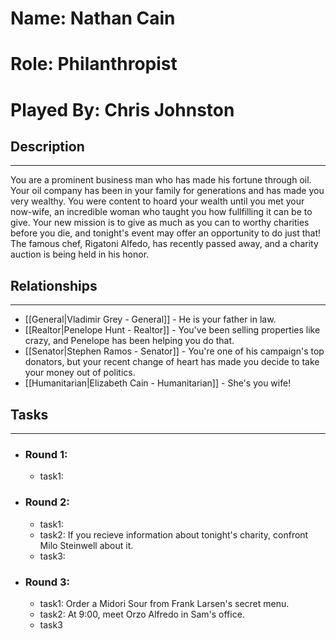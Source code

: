 # Name: Nathan Cain
# Role: Philanthropist
# Played By: Chris Johnston

## Description
---
You are a prominent business man who has made his fortune through oil. Your oil company has been in your family for generations and has made you very wealthy. You were content to hoard your wealth until you met your now-wife, an incredible woman who taught you how fullfilling it can be to give. Your new mission is to give as much as you can to worthy charities before you die, and tonight's event may offer an opportunity to do just that! The famous chef, Rigatoni Alfedo, has recently passed away, and a charity auction is being held in his honor.

## Relationships
---
- [[General|Vladimir Grey - General]] - He is your father in law.
- [[Realtor|Penelope Hunt - Realtor]] - You've been selling properties like crazy, and Penelope has been helping you do that.
- [[Senator|Stephen Ramos - Senator]] - You're one of his campaign's top donators, but your recent change of heart has made you decide to take your money out of politics.
- [[Humanitarian|Elizabeth Cain - Humanitarian]] - She's you wife!

## Tasks
___
- ### Round 1: 
	- task1: 
- ### Round 2:
	- task1:
	- task2: If you recieve information about tonight's charity, confront Milo Steinwell about it.
	- task3: 
- ### Round 3:
	- task1: Order a Midori Sour from Frank Larsen's secret menu.
	- task2: At 9:00, meet Orzo Alfredo in Sam's office.
	- task3